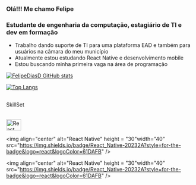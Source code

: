 ### Olá!!! Me chamo Felipe 








### Estudante de engenharia da computação, estagiário de TI e dev em formação

- Trabalho dando suporte de TI para uma plataforma EAD e também para usuários na câmara do meu município
- Atualmente estou estudando React Native e desenvolvimento mobile
- Estou buscando minha primeira vaga na área de programação



[![FelipeDiasD GitHub stats](https://github-readme-stats.vercel.app/api?username=FelipeDiasD&show_icons=true&theme=dark)](https://github.com/FelipeDiasD/github-readme-stats)

[![Top Langs](https://github-readme-stats.vercel.app/api/top-langs/?username=FelipeDiasD&theme=dark)](https://github.com/FelipeDiasD/github-readme-stats)

##

SkillSet
<div style = "display: inline_block"><br>
<img align="center" alt="React Native" height = "30"width="40" src="https://img.shields.io/badge/React_Native-20232A?style=for-the-badge&logo=react&logoColor=61DAFB" />

<img align="center" alt="React Native" height = "30"width="40" src="https://img.shields.io/badge/React_Native-20232A?style=for-the-badge&logo=react&logoColor=61DAFB" />

<img align="center" alt="React Native" height = "30"width="40" src="https://img.shields.io/badge/React_Native-20232A?style=for-the-badge&logo=react&logoColor=61DAFB" />

</div>